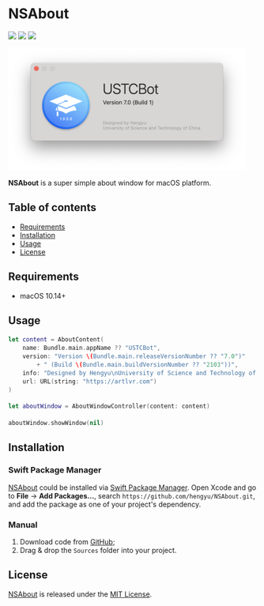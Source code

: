 # NSAbout

![](https://img.shields.io/badge/macOS-10.14%2B-green)
![](https://img.shields.io/badge/Swift-5-orange?logo=Swift&logoColor=white)
![](https://img.shields.io/github/last-commit/hengyu/NSAbout)

<img width=480 src="Images/example.png">

**NSAbout** is a super simple about window for macOS platform.

## Table of contents

* [Requirements](#requirements)
* [Installation](#installation)
* [Usage](#usage)
* [License](#license)

## Requirements

- macOS 10.14+

## Usage

```swift
let content = AboutContent(
    name: Bundle.main.appName ?? "USTCBot",
    version: "Version \(Bundle.main.releaseVersionNumber ?? "7.0")"
        + " (Build \(Bundle.main.buildVersionNumber ?? "2103"))",
    info: "Designed by Hengyu\nUniversity of Science and Technology of China",
    url: URL(string: "https://artlvr.com")
)

let aboutWindow = AboutWindowController(content: content)

aboutWindow.showWindow(nil)
```

## Installation

### Swift Package Manager

[NSAbout](https://github.com/hengyu/NSAbout.git) could be installed via [Swift Package Manager](https://www.swift.org/package-manager/). Open Xcode and go to **File** -> **Add Packages...**, search `https://github.com/hengyu/NSAbout.git`, and add the package as one of your project's dependency.

### Manual

1. Download code from [GitHub](https://github.com/Hengyu/NSAbout);
2. Drag & drop the `Sources` folder into your project.

## License

[NSAbout](https://github.com/Hengyu/NSAbout.git) is released under the [MIT License](LICENSE).
